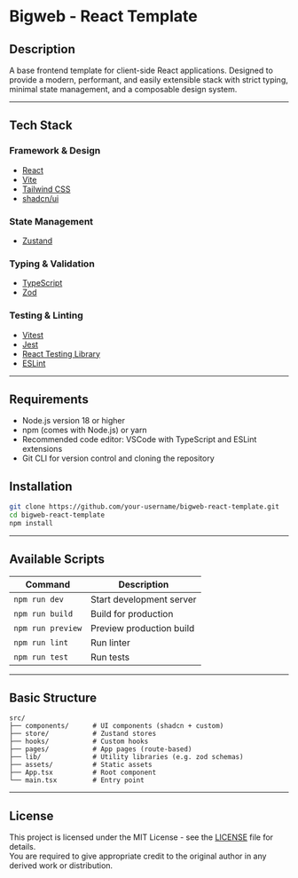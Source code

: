 # Bigweb - React Template

## Description

A base frontend template for client-side React applications.
Designed to provide a modern, performant, and easily extensible stack with strict typing, minimal state management, and a composable design system.

---

## Tech Stack

### Framework & Design

- [React](https://react.dev/)
- [Vite](https://vitejs.dev/)
- [Tailwind CSS](https://tailwindcss.com/)
- [shadcn/ui](https://ui.shadcn.com/)

### State Management

- [Zustand](https://zustand-demo.pmnd.rs/)

### Typing & Validation

- [TypeScript](https://www.typescriptlang.org/)
- [Zod](https://zod.dev/)

### Testing & Linting

- [Vitest](https://vitest.dev/)
- [Jest](https://jestjs.io/)
- [React Testing Library](https://testing-library.com/docs/react-testing-library/intro/)
- [ESLint](https://eslint.org/)

---

## Requirements

- Node.js version 18 or higher
- npm (comes with Node.js) or yarn
- Recommended code editor: VSCode with TypeScript and ESLint extensions
- Git CLI for version control and cloning the repository

## Installation

```bash
git clone https://github.com/your-username/bigweb-react-template.git
cd bigweb-react-template
npm install
```

---

## Available Scripts

| Command           | Description              |
| ----------------- | ------------------------ |
| `npm run dev`     | Start development server |
| `npm run build`   | Build for production     |
| `npm run preview` | Preview production build |
| `npm run lint`    | Run linter               |
| `npm run test`    | Run tests                |

---

## Basic Structure

```
src/
├── components/      # UI components (shadcn + custom)
├── store/           # Zustand stores
├── hooks/           # Custom hooks
├── pages/           # App pages (route-based)
├── lib/             # Utility libraries (e.g. zod schemas)
├── assets/          # Static assets
├── App.tsx          # Root component
└── main.tsx         # Entry point
```

---

## License

This project is licensed under the MIT License - see the [LICENSE](LICENSE) file for details.  
You are required to give appropriate credit to the original author in any derived work or distribution.
